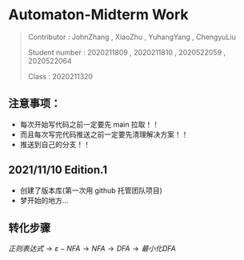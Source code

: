 <!--
 * @Author: your name
 * @Date: 2021-11-10 11:25:05
 * @LastEditTime: 2021-12-05 13:41:06
 * @LastEditors: Please set LastEditors
 * @Description: 打开koroFileHeader查看配置 进行设置: https://github.com/OBKoro1/koro1FileHeader/wiki/%E9%85%8D%E7%BD%AE
 * @FilePath: \automaton-midterm\README.md
-->

# Automaton-Midterm Work

> Contributor : JohnZhang , XiaoZhu , YuhangYang , ChengyuLiu
>
> Student number : 2020211809 , 2020211810 , 2020522059 , 2020522064
>
> Class : 2020211320

## 注意事项：

- 每次开始写代码之前一定要先 main 拉取！！
- 而且每次写完代码推送之前一定要先清理解决方案！！
- 推送到自己的分支！！

## 2021/11/10 Edition.1

- 创建了版本库(第一次用 github 托管团队项目)
- 梦开始的地方...

## 转化步骤

$正则表达式\to \varepsilon-NFA\to NFA\to DFA\to 最小化DFA$

